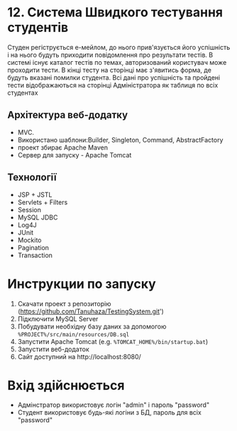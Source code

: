 
# 12. Система Швидкого тестування студентів

Студен регіструється е-мейлом, до нього прив'язується його успішність
і на нього будуть приходити повідомлення про результати тестів.
В системі існує каталог тестів по темах, авторизований користувач може проходити
тести. В кінці тесту  на сторінці має з'явитись форма, де будуть вказані помилки
студента. Всі дані про успішність та пройдені тести відображаються на сторінці
Адміністратора як таблиця по всіх студентах

## Архітектура веб-додатку
- MVC. 
- Використано шаблони:Builder, Singleton, Command, AbstractFactory
- проект збирає Apache Maven
- Сервер для запуску - Apache Tomcat

## Технології
- JSP + JSTL
- Servlets + Filters
- Session
- MySQL JDBC
- Log4J
- JUnit
- Mockito
- Pagination
- Transaction

# Инструкции по запуску
1. Скачати проект з репозиторію (https://github.com/Tanuhaza/TestingSystem.git')
2. Підключити MySQL Server
3. Побудувати необхідну базу даних за допомогою `%PROJECT%/src/main/resources/DB.sql`
4. Запустити Apache Tomcat (e.g. `%TOMCAT_HOME%/bin/startup.bat`)
5. Запустити веб-додаток
6. Сайт доступний на http://localhost:8080/

# Вхід здійснюється
- Адмінстратор використовує логін "admin" і пароль "password"
- Студент використовує будь-які логіни з БД, пароль для всіх "password"
